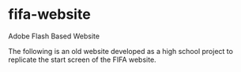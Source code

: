 # fifa-website
Adobe Flash Based Website

The following is an old website developed as a high school project to replicate the start screen of the FIFA website.

